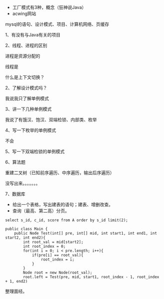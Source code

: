 - 工厂模式有3种，概念（狂神说Java）
- acwing网站

mysql的语句、设计模式、项目、计算机网络、页缓存

1、有没有与Java有关的项目

2、线程、进程的区别

进程是资源分配的

线程是

什么是上下文切换？

2、了解设计模式吗？

我说我只了解单例模式

3、讲一下几种单例模式

我说了有饿汉、饱汉、双端检锁、内部类、枚举

4、写一下枚举的单例模式

不会

5、写一下双端检锁的单例模式

6、算法题

重建二叉树（已知前序遍历、中序遍历，输出后序遍历）

没写出来。。。。。。。

7、数据库

- 给出一个表格，写出建表的语句；建表、增删改查。
- 查询（最高、第二高）分页。

```
select s_id, c_id, score from A order by s_id limit(2);
```

```
public class Main {
    public Node Test(int[] pre, int[] mid, int start1, int end1, int start2, int end2){
        int root_val = mid[start2];
        int root_index = 0;
        for(int i = 0; i < pre.length; i++){
            if(pre[i] == root_val){
                root_index = i;
            }
        }
        Node root = new Node(root_val);
        root.left = Test(pre, mid, start1, root_index - 1, root_index + 1, end2)
```

 整理面经。